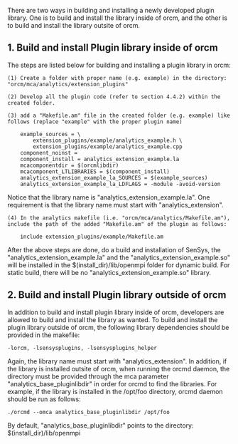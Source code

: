 There are two ways in building and installing a newly developed plugin library. One is to build and install the library inside of orcm, and the other is to build and install the library outsite of orcm.

## 1. Build and install Plugin library inside of orcm
The steps are listed below for building and installing a plugin library in orcm:

    (1) Create a folder with proper name (e.g. example) in the directory: "orcm/mca/analytics/extension_plugins"

    (2) Develop all the plugin code (refer to section 4.4.2) within the created folder.

    (3) add a "Makefile.am" file in the created folder (e.g. example) like follows (replace "example" with the proper plugin name)

        example_sources = \
            extension_plugins/example/analytics_example.h \
            extension_plugins/example/analytics_example.cpp
        component_noinst =
        component_install = analytics_extension_example.la
        mcacomponentdir = $(orcmlibdir)
        mcacomponent_LTLIBRARIES = $(component_install)
        analytics_extension_example_la_SOURCES = $(example_sources)
        analytics_extension_example_la_LDFLAGS = -module -avoid-version

Notice that the library name is "analytics\_extension\_example.la". One requirement is that the library name must start with "analytics\_extension".

    (4) In the analytics makefile (i.e. "orcm/mca/analytics/Makefile.am"), include the path of the added "Makefile.am" of the plugin as follows:

        include extension_plugins/example/Makefile.am

After the above steps are done, do a build and installation of SenSys, the "analytics\_extension\_example.la" and the "analytics\_extension\_example.so" will be installed in the $(install\_dir)/lib/openmpi folder for dynamic build. For static build, there will be no "analytics\_extension\_example.so" library.

## 2. Build and install Plugin library outside of orcm
In addition to build and install plugin library inside of orcm, developers are allowed to build and install the library as wanted. To build and install the plugin library outside of orcm, the following library dependencies should be provided in the makefile:

    -lorcm, -lsensysplugins, -lsensysplugins_helper

Again, the library name must start with "analytics\_extension". In addition, if the library is installed outsite of orcm, when running the orcmd daemon, the directory must be provided through the mca parameter "analytics\_base\_pluginlibdir" in order for orcmd to find the libraries. For example, if the library is installed in the /opt/foo directory, orcmd daemon should be run as follows:

    ./orcmd --omca analytics_base_pluginlibdir /opt/foo

By default, "analytics\_base\_pluginlibdir" points to the directory: $(install\_dir)/lib/openmpi